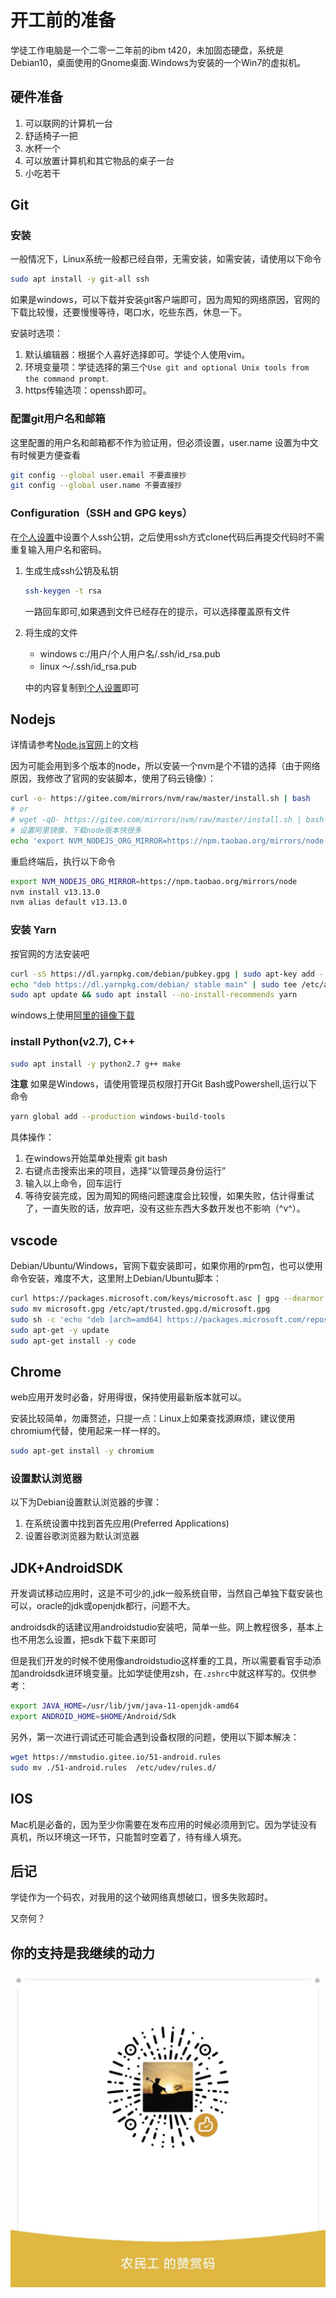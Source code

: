 # 开工前的准备

学徒工作电脑是一个二零一二年前的ibm t420，未加固态硬盘，系统是Debian10，桌面使用的Gnome桌面.Windows为安装的一个Win7的虚拟机。

## 硬件准备

1. 可以联网的计算机一台
1. 舒适椅子一把
1. 水杯一个
1. 可以放置计算机和其它物品的桌子一台
1. 小吃若干

## Git

### 安装

一般情况下，Linux系统一般都已经自带，无需安装，如需安装，请使用以下命令

```sh
sudo apt install -y git-all ssh
```

如果是windows，可以下载并安装git客户端即可，因为周知的网络原因，官网的下载比较慢，还要慢慢等待，喝口水，吃些东西，休息一下。

安装时选项：

1. 默认编辑器：根据个人喜好选择即可。学徒个人使用vim。
1. 环境变量项：学徒选择的第三个`Use git and optional Unix tools from the command prompt`.
1. https传输选项：openssh即可。

### 配置git用户名和邮箱

这里配置的用户名和邮箱都不作为验证用，但必须设置，user.name 设置为中文有时候更方便查看

```sh
git config --global user.email 不要直接抄
git config --global user.name 不要直接抄
```

### Configuration（SSH and GPG keys）

在[个人设置](https://github.com/settings/keys)中设置个人ssh公钥，之后使用ssh方式clone代码后再提交代码时不需重复输入用户名和密码。

1. 生成生成ssh公钥及私钥

	```sh
	ssh-keygen -t rsa
	```

    一路回车即可,如果遇到文件已经存在的提示，可以选择覆盖原有文件

1. 将生成的文件

    - windows c:/用户/个人用户名/.ssh/id_rsa.pub
    - linux ～/.ssh/id_rsa.pub

    中的内容复制到[个人设置](https://gitee.com/profile/sshkeys)即可

## Nodejs

详情请参考[Node.js官网](https://nodejs.org/en/)上的文档

因为可能会用到多个版本的node，所以安装一个nvm是个不错的选择（由于网络原因，我修改了官网的安装脚本，使用了码云镜像）：

```sh
curl -o- https://gitee.com/mirrors/nvm/raw/master/install.sh | bash
# or
# wget -qO- https://gitee.com/mirrors/nvm/raw/master/install.sh | bash
# 设置阿里镜像，下载node版本快很多
echo 'export NVM_NODEJS_ORG_MIRROR=https://npm.taobao.org/mirrors/node'>>~/.zshrc
```

重启终端后，执行以下命令

```sh
export NVM_NODEJS_ORG_MIRROR=https://npm.taobao.org/mirrors/node
nvm install v13.13.0
nvm alias default v13.13.0
```

### 安装 Yarn

按官网的方法安装吧

```sh
curl -sS https://dl.yarnpkg.com/debian/pubkey.gpg | sudo apt-key add -
echo "deb https://dl.yarnpkg.com/debian/ stable main" | sudo tee /etc/apt/sources.list.d/yarn.list
sudo apt update && sudo apt install --no-install-recommends yarn
```

windows上使用[阿里的镜像下载](http://npm.taobao.org/mirrors/yarn/v1.22.4/yarn-1.22.4.msi)

### install Python(v2.7), C++

```sh
sudo apt install -y python2.7 g++ make
```

**注意** 如果是Windows，请使用管理员权限打开Git Bash或Powershell,运行以下命令

```sh
yarn global add --production windows-build-tools
```

具体操作：

1. 在windows开始菜单处搜索 git bash
1. 右键点击搜索出来的项目，选择“以管理员身份运行”
1. 输入以上命令，回车运行
1. 等待安装完成，因为周知的网络问题速度会比较慢，如果失败，估计得重试了，一直失败的话，放弃吧，没有这些东西大多数开发也不影响（^v^）。

## vscode

Debian/Ubuntu/Windows，官网下载安装即可，如果你用的rpm包，也可以使用命令安装，难度不大，这里附上Debian/Ubuntu脚本：

```sh
curl https://packages.microsoft.com/keys/microsoft.asc | gpg --dearmor > microsoft.gpg
sudo mv microsoft.gpg /etc/apt/trusted.gpg.d/microsoft.gpg
sudo sh -c 'echo "deb [arch=amd64] https://packages.microsoft.com/repos/vscode stable main" > /etc/apt/sources.list.d/vscode.list'
sudo apt-get -y update
sudo apt-get install -y code
```

## Chrome

web应用开发时必备，好用得很，保持使用最新版本就可以。

安装比较简单，勿庸赘述，只提一点：Linux上如果查找源麻烦，建议使用chromium代替，使用起来一样一样的。

```sh
sudo apt-get install -y chromium
```

### 设置默认浏览器

以下为Debian设置默认浏览器的步骤：

1. 在系统设置中找到首先应用(Preferred Applications)
1. 设置谷歌浏览器为默认浏览器

## JDK+AndroidSDK

开发调试移动应用时，这是不可少的,jdk一般系统自带，当然自己单独下载安装也可以，oracle的jdk或openjdk都行，问题不大。

androidsdk的话建议用androidstudio安装吧，简单一些。网上教程很多，基本上也不用怎么设置，把sdk下载下来即可

但是我们开发的时候不使用像androidstudio这样重的工具，所以需要看官手动添加androidsdk进环境变量。比如学徒使用zsh，在`.zshrc`中就这样写的。仅供参考：

```sh
export JAVA_HOME=/usr/lib/jvm/java-11-openjdk-amd64
export ANDROID_HOME=$HOME/Android/Sdk
```

另外，第一次进行调试还可能会遇到设备权限的问题，使用以下脚本解决：

```sh
wget https://mmstudio.gitee.io/51-android.rules
sudo mv ./51-android.rules  /etc/udev/rules.d/
```

## IOS

Mac机是必备的，因为至少你需要在发布应用的时候必须用到它。因为学徒没有真机，所以环境这一环节，只能暂时空着了，待有缘人填充。

## 后记

学徒作为一个码农，对我用的这个破网络真想破口，很多失败超时。

又奈何？

## 你的支持是我继续的动力

![打赏](../images/dashang.jpg)
